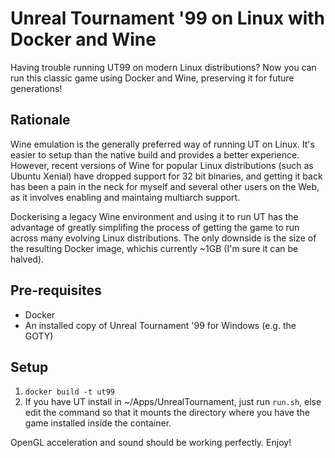 # Unreal Tournament '99 on Linux with Docker and Wine

Having trouble running UT99 on modern Linux distributions? Now you can run this
classic game using Docker and Wine, preserving it for future generations!

## Rationale

Wine emulation is the generally preferred way of running UT on Linux. It's easier to setup than the native build and provides a better experience. However, recent versions of Wine for popular Linux distributions (such as Ubuntu Xenial) have dropped support for 32 bit binaries, and getting it back has been a pain in the neck for myself and several other users on the Web, as it involves enabling and maintaing multiarch support.

Dockerising a legacy Wine environment and using it to run UT has the advantage of greatly simplifing the process of getting the game to run across many evolving Linux distributions. The only downside is the size of the resulting Docker image, whichis currently ~1GB (I'm sure it can be halved).

## Pre-requisites

 * Docker
 * An installed copy of Unreal Tournament '99 for Windows (e.g. the GOTY)

## Setup

 1. `docker build -t ut99`
 2. If you have UT install in ~/Apps/UnrealTournament, just run `run.sh`, else
    edit the command so that it mounts the directory where you have the game
    installed inside the container.

OpenGL acceleration and sound should be working perfectly. Enjoy!
